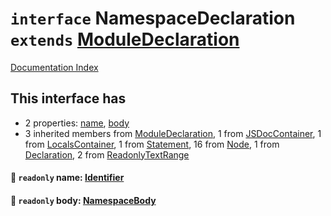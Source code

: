 # `interface` NamespaceDeclaration `extends` [ModuleDeclaration](../interface.ModuleDeclaration/README.md)

[Documentation Index](../README.md)

## This interface has

- 2 properties:
[name](#-readonly-name-identifier),
[body](#-readonly-body-namespacebody)
- 3 inherited members from [ModuleDeclaration](../interface.ModuleDeclaration/README.md), 1 from [JSDocContainer](../interface.JSDocContainer/README.md), 1 from [LocalsContainer](../interface.LocalsContainer/README.md), 1 from [Statement](../interface.Statement/README.md), 16 from [Node](../interface.Node/README.md), 1 from [Declaration](../interface.Declaration/README.md), 2 from [ReadonlyTextRange](../interface.ReadonlyTextRange/README.md)


#### 📄 `readonly` name: [Identifier](../interface.Identifier/README.md)



#### 📄 `readonly` body: [NamespaceBody](../type.NamespaceBody/README.md)



